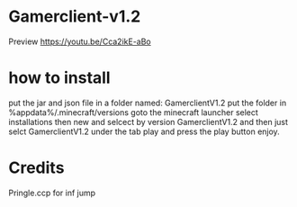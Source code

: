 # Gamerclient-v1.2
Preview https://youtu.be/Cca2ikE-aBo
# how to install
put the jar and json file in a folder named: GamerclientV1.2
put the folder in %appdata%/.minecraft/versions
goto the minecraft launcher select installations 
then new
and selcect by version GamerclientV1.2 
and then just selct GamerclientV1.2 under the tab play and press the play button enjoy.
# Credits
Pringle.ccp for inf jump
